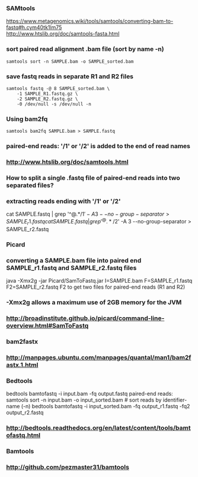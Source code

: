### SAMtools
https://www.metagenomics.wiki/tools/samtools/converting-bam-to-fastq#h.cym40tk1lm75<br>
http://www.htslib.org/doc/samtools-fasta.html<br>
### sort paired read alignment .bam file (sort by name -n)
```
samtools sort -n SAMPLE.bam -o SAMPLE_sorted.bam
```
### save fastq reads in separate R1 and R2 files
```
samtools fastq -@ 8 SAMPLE_sorted.bam \
    -1 SAMPLE_R1.fastq.gz \
    -2 SAMPLE_R2.fastq.gz \
    -0 /dev/null -s /dev/null -n
```
### Using bam2fq
```samtools bam2fq SAMPLE.bam > SAMPLE.fastq```
### paired-end reads:   '/1' or '/2' is added to the end of read names
### http://www.htslib.org/doc/samtools.html

### How to split a single .fastq file of paired-end reads into two separated files?
### extracting reads ending with '/1' or '/2'
cat SAMPLE.fastq | grep '^@.*/1$' -A 3 --no-group-separator > SAMPLE_r1.fastq
cat SAMPLE.fastq | grep '^@.*/2$' -A 3 --no-group-separator > SAMPLE_r2.fastq

### Picard
### converting a SAMPLE.bam file into paired end SAMPLE_r1.fastq and SAMPLE_r2.fastq files
java -Xmx2g -jar Picard/SamToFastq.jar I=SAMPLE.bam F=SAMPLE_r1.fastq F2=SAMPLE_r2.fastq
 F2   to get two files for paired-end reads (R1 and R2)
### -Xmx2g   allows a maximum use of 2GB memory for the JVM
### http://broadinstitute.github.io/picard/command-line-overview.html#SamToFastq

### bam2fastx
### http://manpages.ubuntu.com/manpages/quantal/man1/bam2fastx.1.html

### Bedtools
bedtools bamtofastq -i input.bam -fq output.fastq
paired-end reads:
samtools sort -n input.bam -o input_sorted.bam   # sort reads by identifier-name (-n)
bedtools bamtofastq -i input_sorted.bam -fq output_r1.fastq -fq2 output_r2.fastq
### http://bedtools.readthedocs.org/en/latest/content/tools/bamtofastq.html

### Bamtools
### http://github.com/pezmaster31/bamtools
